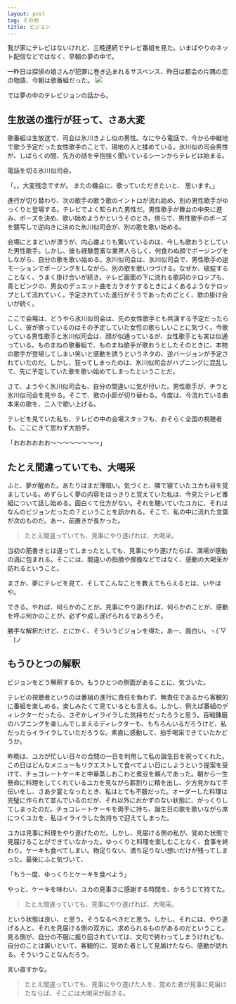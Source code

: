 ```yaml
---
layout: post
tag: その他
title: ビジョン
---
```

我が家にテレビはないけれど、三晩連続でテレビ番組を見た。いまばやりのネット配信などではなく、早朝の夢の中で。

一昨日は探偵の娘さんが犯罪に巻き込まれるサスペンス、昨日は都会の片隅の恋の物語、今朝は歌番組だった。
![](https://c2.staticflickr.com/2/1711/24308590686_69c349220e.jpg)

では夢の中のテレビジョンの話から。


## 生放送の進行が狂って、さあ大変

歌番組は生放送で、司会は氷川きよし似の男性。なにやら電話で、今から中継地で歌う予定だった女性歌手のことで、現地の人と揉めている。氷川似の司会男性が、しばらくの間、先方の話を辛抱強く聞いているシーンからテレビは始まる。

電話を切る氷川似司会。

「。。大変残念ですが。
またの機会に、歌っていただきたいと、
思います。」

進行が切り替わり、次の歌手の歌う歌のイントロが流れ始め、別の男性歌手がゆっくりと登場する。テレビでよく知られた男性だ。男性歌手が舞台の中央に進み、ポーズを決め、歌い始めようかというそのとき。傍らで、男性歌手のポーズを鏡写しで逆向きに決めた氷川似司会が、別の歌を歌い始める。

会場にとまどいが漂うが、内心誰よりも驚いているのは、今しも歌おうとしていた男性歌手。しかし、彼も経験豊富な業界人らしく、何食わぬ顔でポージングをしながら、自分の歌を歌い始める。氷川似司会は、氷川似司会で、男性歌手の逆モーションでポージングをしながら、別の歌を歌いつづける。なぜか、破綻することなく、うまく掛け合いが続き。テレビ画面の下に流れる歌詞のテロップも、青とピンクの、男女のデュエット曲をカラオケするときによくあるようなテロップとして流れていく。予定されていた進行がそうであったのごとく、歌の掛け合いが続く。

ここで会場は、どうやら氷川似司会は、先の女性歌手とも共演する予定だったらしく、彼が歌っているのはその予定していた女性の歌らしいことに気づく。今歌っている男性歌手と氷川似司会は、顔が似通っているが、女性歌手とも実は似通っている。ものまねの歌番組で、ものまね歌手が歌おうとしたそのときに、本物の歌手が登場してしまい笑いと感動を誘うというネタの、逆バージョンが予定されていたのだ。しかし、狂ってしまったのは、氷川似司会がハプニングに混乱して、先に予定していた歌を歌い始めてしまったということだ。

さて、ようやく氷川似司会も、自分の間違いに気が付いた。男性歌手が、チラと氷川似司会を見やる。そこで、歌の小節が切り替わる。今度は、今流れている曲本来の歌を、二人で歌い上げる。

テレビを見ていた私も、テレビの中の会場スタッフも、おそらく全国の視聴者も、ここにきて思わず大拍手。

「おおおおおお〜〜〜〜〜〜〜〜」


## たとえ間違っていても、大喝采

ふと、夢が醒めた。あたりはまだ薄暗い。気づくと、隣で寝ていたユカも目を覚ましている。めずらしく夢の内容をはっきりと覚えていた私は、今見たテレビ番組について話し始める。面白くて仕方がない。それを聴いていたユカに、それはなんのビジョンだったの？ということを訊かれる。そこで、私の中に流れた言葉が次のものだ。あー、前置きが長かった。

>たとえ間違っていても、見事にやり遂げれば、大喝采。

当初の筋書きとは違ってしまったとしても、見事にやり遂げたらば、満場が感動の渦に包まれる。そこには、間違いの指摘や揶揄などではなく、感動の大喝采が訪れるということ。

まさか、夢にテレビを見て、そしてこんなことを教えてもらえるとは、いやはや。

できる。やれば、何らかのことが。見事にやり遂げれば、何らかのことが、感動を呼ぶ何かのことが、必ずや成し遂げられるであろうぞ。

勝手な解釈だけど、とにかく、そういうビジョンを得た。あー、面白い。ヽ(´▽｀)ノ


## もうひとつの解釈

ビジョンをどう解釈するか。もうひとつの側面があることに、気づいた。

テレビの視聴者というのは番組の進行に責任を負わず、無責任であるから客観的に番組を楽しめる。楽しみたくて見ているとも言える。しかし、例えば番組のディレクターだったら、さぞかしイライラした気持ちだったろうと思う。百戦錬磨のハプニングを楽しんでしまえるディレクターも、もちろんいるだろうけど、私だったらイライラしていただろうな。素直に感動して、拍手喝采できていたかどうか。

昨晩は、ユカが忙しい日々の合間の一日を利用して私の誕生日を祝ってくれた。この日はどんなメニューもリクエストして食べてよい日にしようという提案を受けて、チョコレートケーキと中華蒸しおこわと煮豆を頼んであった。朝から一生懸命に料理をしてくれているユカを見ながら薪割りに精を出し、夕方見かねて手伝いをし、さあ夕宴となったとき、私はとても不服だった。オーダーした料理は完璧に作られて並んでいるのだが、それ以外におかずのない状態に、がっくりしてしまったのだ。チョコレートケーキを両手に持ち、誕生日の歌を歌いながら席につくユカを、私はイライラした気持ちで迎えてしまった。

ユカは見事に料理をやり遂げたのだ。しかし、見届ける側の私が、覚めた状態で見届けることができていなかった。ゆっくりと料理を楽しむことなく、食事を終わり。ケーキも食べてしまい。物足りない、満ち足りない想いだけが残ってしまった。最後にふと気づいて、

「もう一度、ゆっくりとケーキを食べよう」

やっと、ケーキを味わい、ユカの見事さに感謝する時間を、かろうじて持てた。

>たとえ間違っていても、見事にやり遂げれば、大喝采。

という状態は良い、と思う。そうなるべきだと思う。しかし、それには、やり遂げる人と、それを見届ける側の双方に、求められるものがあるのだということ。見る側が、自分の不服に振り回されていては、文句で終わってしまうけれども、自分のことは置いといて、客観的に、覚めた者として見届けたなら、感動が訪れる。そういうことなんだろう。

言い直すかな。

>たとえ間違っていても、見事にやり遂げた人を、覚めた者が見事に見届けたならば、そこには大喝采が起きる。






